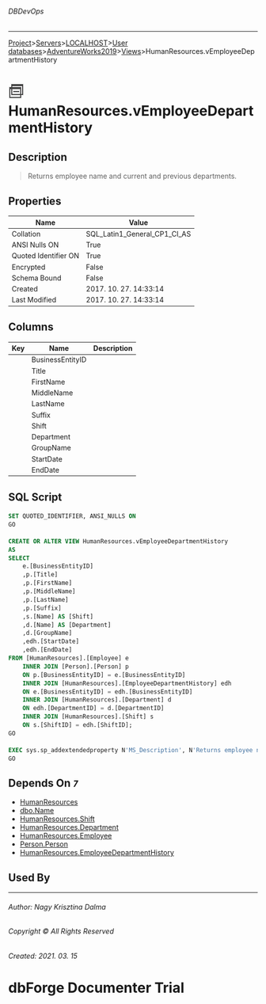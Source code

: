 ###### DBDevOps
___
[Project](../../../../../startpage.md)>[Servers](../../../../Servers.md)>[LOCALHOST](../../../LOCALHOST.md)>[User databases](../../UserDatabases.md)>[AdventureWorks2019](../AdventureWorks2019.md)>[Views](Views.md)>HumanResources.vEmployeeDepartmentHistory


# ![logo](../../../../../Images/view.svg) HumanResources.vEmployeeDepartmentHistory

## <a name="#Description"></a>Description
> Returns employee name and current and previous departments.
## <a name="#Properties"></a>Properties
|Name|Value|
|---|---|
|Collation|SQL_Latin1_General_CP1_CI_AS|
|ANSI Nulls ON|True|
|Quoted Identifier ON|True|
|Encrypted|False|
|Schema Bound|False|
|Created|2017. 10. 27. 14:33:14|
|Last Modified|2017. 10. 27. 14:33:14|


## <a name="#Columns"></a>Columns
|Key|Name|Description
|---|---|---
||BusinessEntityID||
||Title||
||FirstName||
||MiddleName||
||LastName||
||Suffix||
||Shift||
||Department||
||GroupName||
||StartDate||
||EndDate||

## <a name="#SqlScript"></a>SQL Script
```SQL
SET QUOTED_IDENTIFIER, ANSI_NULLS ON
GO

CREATE OR ALTER VIEW HumanResources.vEmployeeDepartmentHistory 
AS 
SELECT 
    e.[BusinessEntityID] 
    ,p.[Title] 
    ,p.[FirstName] 
    ,p.[MiddleName] 
    ,p.[LastName] 
    ,p.[Suffix] 
    ,s.[Name] AS [Shift]
    ,d.[Name] AS [Department] 
    ,d.[GroupName] 
    ,edh.[StartDate] 
    ,edh.[EndDate]
FROM [HumanResources].[Employee] e
	INNER JOIN [Person].[Person] p
	ON p.[BusinessEntityID] = e.[BusinessEntityID]
    INNER JOIN [HumanResources].[EmployeeDepartmentHistory] edh 
    ON e.[BusinessEntityID] = edh.[BusinessEntityID] 
    INNER JOIN [HumanResources].[Department] d 
    ON edh.[DepartmentID] = d.[DepartmentID] 
    INNER JOIN [HumanResources].[Shift] s
    ON s.[ShiftID] = edh.[ShiftID];
GO

EXEC sys.sp_addextendedproperty N'MS_Description', N'Returns employee name and current and previous departments.', 'SCHEMA', N'HumanResources', 'VIEW', N'vEmployeeDepartmentHistory'
GO
```

## <a name="#DependsOn"></a>Depends On _`7`_
- [HumanResources](../Security/Schemas/HumanResources.md)
- [dbo.Name](../Programmability/Types/UserDefinedDataTypes/dbo.Name.md)
- [HumanResources.Shift](../Tables/HumanResources.Shift.md)
- [HumanResources.Department](../Tables/HumanResources.Department.md)
- [HumanResources.Employee](../Tables/HumanResources.Employee.md)
- [Person.Person](../Tables/Person.Person.md)
- [HumanResources.EmployeeDepartmentHistory](../Tables/HumanResources.EmployeeDepartmentHistory.md)


## <a name="#UsedBy"></a>Used By


___
###### Author: Nagy Krisztina Dalma
###### Copyright © All Rights Reserved
###### Created: 2021. 03. 15

# dbForge Documenter Trial